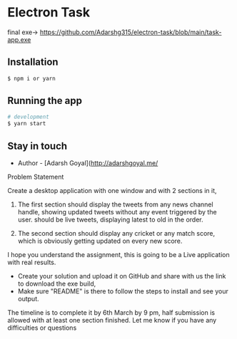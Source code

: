 # Electron Task
final exe-> https://github.com/Adarshg315/electron-task/blob/main/task-app.exe

## Installation

```bash
$ npm i or yarn 
```

## Running the app

```bash
# development
$ yarn start 
```

## Stay in touch
- Author - [Adarsh Goyal](http://adarshgoyal.me/

Problem Statement

Create a desktop application with one window and with 2 sections in it,

1. The first section should display the tweets from any news channel handle,
   showing updated tweets without any event triggered by the user.
   should be live tweets, displaying latest to old in the order.

2. The second section should display any cricket or any match score,
   which is obviously getting updated on every new score.

I hope you understand the assignment, this is going to be a Live application with real results.

- Create your solution and upload it on GitHub and share with us the link to download the exe build,
- Make sure "README" is there to follow the steps to install and see your output.

The timeline is to complete it by 6th March by 9 pm, half submission is allowed with at least one section finished.
Let me know if you have any difficulties or questions
